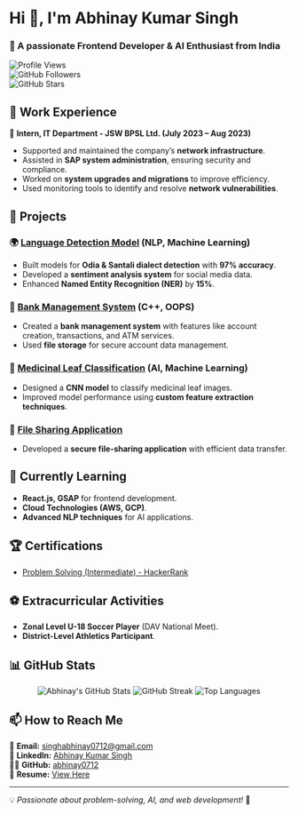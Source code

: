 # Hi 👋, I'm Abhinay Kumar Singh  
### 🚀 A passionate Frontend Developer & AI Enthusiast from India  

![Profile Views](https://komarev.com/ghpvc/?username=abhinay0712&label=Profile%20Views&color=blue&style=plastic)  
![GitHub Followers](https://img.shields.io/github/followers/abhinay0712?label=Followers&style=social)  
![GitHub Stars](https://img.shields.io/github/stars/abhinay0712?affiliations=OWNER&style=social)  

## 💼 Work Experience  
🔹 **Intern, IT Department - JSW BPSL Ltd. (July 2023 – Aug 2023)**  
- Supported and maintained the company’s **network infrastructure**.  
- Assisted in **SAP system administration**, ensuring security and compliance.  
- Worked on **system upgrades and migrations** to improve efficiency.  
- Used monitoring tools to identify and resolve **network vulnerabilities**.  

## 🔬 Projects  
### 🌍 [Language Detection Model](https://github.com/abhinay0712/Odia-Santali-Dialect-Detection-Dataset) (NLP, Machine Learning)  
- Built models for **Odia & Santali dialect detection** with **97% accuracy**.  
- Developed a **sentiment analysis system** for social media data.  
- Enhanced **Named Entity Recognition (NER)** by **15%**.  

### 🏦 [Bank Management System](ProjectLink.com) (C++, OOPS)  
- Created a **bank management system** with features like account creation, transactions, and ATM services.  
- Used **file storage** for secure account data management.  

### 🌿 [Medicinal Leaf Classification](https://github.com/abhinay0712/MedicinalLeafClassification) (AI, Machine Learning)  
- Designed a **CNN model** to classify medicinal leaf images.  
- Improved model performance using **custom feature extraction techniques**.  

### 📂 [File Sharing Application](https://github.com/abhinay0712/File-Sharing-Application)  
- Developed a **secure file-sharing application** with efficient data transfer.  

## 🌱 Currently Learning  
- **React.js, GSAP** for frontend development.  
- **Cloud Technologies (AWS, GCP)**.  
- **Advanced NLP techniques** for AI applications.  

## 🏆 Certifications  
- [Problem Solving (Intermediate) - HackerRank](https://www.hackerrank.com/certificates/f172671d2439)  

## ⚽ Extracurricular Activities  
- **Zonal Level U-18 Soccer Player** (DAV National Meet).  
- **District-Level Athletics Participant**.  

## 📊 GitHub Stats  
<p align="center">
  <img src="https://github-readme-stats.vercel.app/api?username=abhinay0712&show_icons=true&theme=tokyonight" alt="Abhinay's GitHub Stats" />
  <img src="https://github-readme-streak-stats.herokuapp.com/?user=abhinay0712&theme=tokyonight" alt="GitHub Streak" />
  <img src="https://github-readme-stats.vercel.app/api/top-langs/?username=abhinay0712&layout=compact&theme=tokyonight" alt="Top Languages" />
</p>  

## 📫 How to Reach Me  
📩 **Email:** [singhabhinay0712@gmail.com](mailto:singhabhinay0712@gmail.com)  
🔗 **LinkedIn:** [Abhinay Kumar Singh](https://www.linkedin.com/in/abhinay-singh-b9401b26a/)  
👨‍💻 **GitHub:** [abhinay0712](https://github.com/abhinay0712)  
📄 **Resume:** [View Here](https://drive.google.com/file/d/1dl0N-WCVbHg06S8et_ZF4WVxSWTJtxGZ/view?usp=sharing)  

---

💡 *Passionate about problem-solving, AI, and web development!* 🚀  
